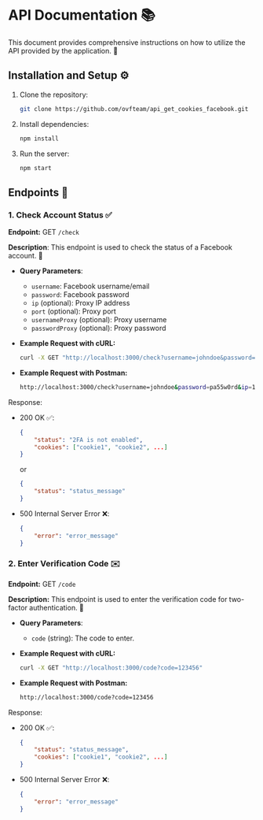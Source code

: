 # API Documentation 📚

This document provides comprehensive instructions on how to utilize the API provided by the application. 🚀

## Installation and Setup ⚙️

1. Clone the repository:

    ```bash
    git clone https://github.com/ovfteam/api_get_cookies_facebook.git
    ```

2. Install dependencies:

    ```bash
    npm install
    ```

3. Run the server:

    ```bash
    npm start
    ```

## Endpoints 📍

### 1. Check Account Status ✅

**Endpoint:** GET `/check`

**Description**: This endpoint is used to check the status of a Facebook account. 📲

- **Query Parameters**:

  - `username`: Facebook username/email
  - `password`: Facebook password
  - `ip` (optional): Proxy IP address
  - `port` (optional): Proxy port
  - `usernameProxy` (optional): Proxy username
  - `passwordProxy` (optional): Proxy password

- **Example Request with cURL:**

    ```bash
    curl -X GET "http://localhost:3000/check?username=johndoe&password=pa55w0rd&ip=127.0.0.1&port=8080&usernameProxy=proxyuser&passwordProxy=proxypassword"
    ```

- **Example Request with Postman:**

    ```bash
    http://localhost:3000/check?username=johndoe&password=pa55w0rd&ip=127.0.0.1&port=8080&usernameProxy=proxyuser&passwordProxy=proxypassword
    ```

Response:

- 200 OK ✅:

    ```json
    {
        "status": "2FA is not enabled",
        "cookies": ["cookie1", "cookie2", ...]
    }
    ```

    or

    ```json
    {
        "status": "status_message"
    }
    ```

- 500 Internal Server Error ❌:

    ```json
    {
        "error": "error_message"
    }
    ```

### 2. Enter Verification Code ✉️

**Endpoint:** GET `/code`

**Description:** This endpoint is used to enter the verification code for two-factor authentication. 🔐

- **Query Parameters**:
  - `code` (string): The code to enter.

- **Example Request with cURL:**

    ```bash
    curl -X GET "http://localhost:3000/code?code=123456"
    ```

- **Example Request with Postman:**

    ```bash
    http://localhost:3000/code?code=123456
    ```

Response:

- 200 OK ✅:

    ```json
    {
        "status": "status_message",
        "cookies": ["cookie1", "cookie2", ...]
    }
    ```

- 500 Internal Server Error ❌:

    ```json
    {
        "error": "error_message"
    }
    ```
